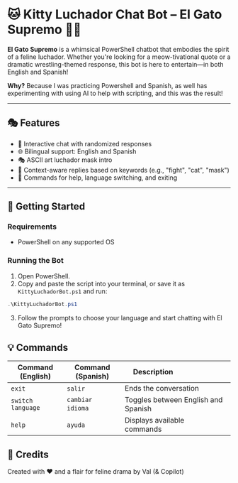 
# 🐱 Kitty Luchador Chat Bot – El Gato Supremo 🤼‍♂️

**El Gato Supremo** is a whimsical PowerShell chatbot that embodies the spirit of a feline luchador. Whether you're looking for a meow-tivational quote or a dramatic wrestling-themed response, this bot is here to entertain—in both English and Spanish!

**Why?** Because I was practicing Powershell and Spanish, as well has experimenting with using AI to help with scripting, and this was the result!

---

## 🎭 Features

- 🐾 Interactive chat with randomized responses
- 🌐 Bilingual support: English and Spanish
- 🎭 ASCII art luchador mask intro
- 🧠 Context-aware replies based on keywords (e.g., "fight", "cat", "mask")
- 💬 Commands for help, language switching, and exiting

---

## 🚀 Getting Started

### Requirements
- PowerShell on any supported OS

### Running the Bot
1. Open PowerShell.
2. Copy and paste the script into your terminal, or save it as `KittyLuchadorBot.ps1` and run:
```powershell
.\KittyLuchadorBot.ps1
```
3. Follow the prompts to choose your language and start chatting with El Gato Supremo!

## 💡 Commands
| Command (English) | Command (Spanish) | Description                         |
|-------------------|-------------------|-------------------------------------|
| `exit`            | `salir`           | Ends the conversation               |
| `switch language` | `cambiar idioma`  | Toggles between English and Spanish |
| `help`            | `ayuda`           | Displays available commands         |

## 🐾 Credits
Created with ❤️ and a flair for feline drama by Val (& Copilot)
